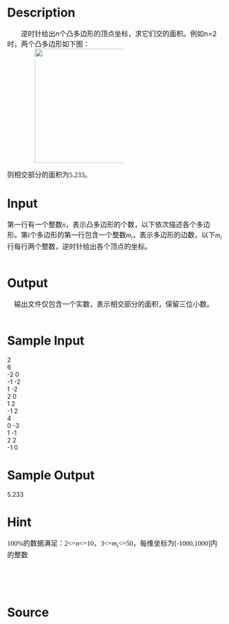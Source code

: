 
# Description

<div class="content"><div style="text-indent: 24pt"><span style="font-size: 12pt">逆时针给出</span><i><span style="font-size: 12pt">n</span></i><span style="font-size: 12pt">个凸多边形的顶点坐标，求它们交的面积。例如</span><span style="font-size: 12pt">n=2</span><span style="font-size: 12pt">时，两个凸多边形如下图：</span></div>
<div style="text-indent: 24pt"><span style="font-size: 12pt"><img height="266" alt="" width="238" src="/source/bzoj/2618/img/aHR0cHM6Ly9seWRzeS5jb20vSnVkZ2VPbmxpbmUvdXBsb2FkLzIwMTIwMy8xKDcpLmpwZw==.jpg"/></span></div>
<p></p>
<p class="MsoNormal" style="margin: 0cm 0cm 0pt"><span style="font-size: 12pt; font-family: 宋体; mso-ascii-font-family: &#39;Times New Roman&#39;; mso-hansi-font-family: &#39;Times New Roman&#39;">则相交部分的面积为</span><span lang="EN-US" style="font-size: 12pt"><font face="Times New Roman">5.233</font></span><span style="font-size: 12pt; font-family: 宋体; mso-ascii-font-family: &#39;Times New Roman&#39;; mso-hansi-font-family: &#39;Times New Roman&#39;">。</span><span lang="EN-US" style="font-size: 12pt"><o:p></o:p></span></p></div>

# Input

<div class="content"><p class="MsoNormal" style="margin: 0cm 0cm 0pt"><span style="font-size: 12pt; font-family: 宋体; mso-ascii-font-family: &#39;Times New Roman&#39;; mso-hansi-font-family: &#39;Times New Roman&#39;">第一行有一个整数</span><i style="mso-bidi-font-style: normal"><span lang="EN-US" style="font-size: 12pt"><font face="Times New Roman">n</font></span></i><span style="font-size: 12pt; font-family: 宋体; mso-ascii-font-family: &#39;Times New Roman&#39;; mso-hansi-font-family: &#39;Times New Roman&#39;">，表示凸多边形的个数，以下依次描述各个多边形。第</span><span lang="EN-US" style="font-size: 12pt"><font face="Times New Roman">i</font></span><span style="font-size: 12pt; font-family: 宋体; mso-ascii-font-family: &#39;Times New Roman&#39;; mso-hansi-font-family: &#39;Times New Roman&#39;">个多边形的第一行包含一个整数</span><i style="mso-bidi-font-style: normal"><span lang="EN-US" style="font-size: 12pt"><font face="Times New Roman">m<sub>i</sub></font></span></i><span style="font-size: 12pt; font-family: 宋体; mso-ascii-font-family: &#39;Times New Roman&#39;; mso-hansi-font-family: &#39;Times New Roman&#39;">，表示多边形的边数，以下</span><i style="mso-bidi-font-style: normal"><span lang="EN-US" style="font-size: 12pt"><font face="Times New Roman">m<sub>i</sub></font></span></i><span style="font-size: 12pt; font-family: 宋体; mso-ascii-font-family: &#39;Times New Roman&#39;; mso-hansi-font-family: &#39;Times New Roman&#39;">行每行两个整数，逆时针给出各个顶点的坐标。</span><span lang="EN-US" style="font-size: 12pt"><o:p></o:p></span></p>
<p class="MsoNormal" style="margin: 0cm 0cm 0pt"><span lang="EN-US" style="font-size: 12pt"><o:p><font face="Times New Roman"> </font></o:p></span></p></div>

# Output

<div class="content"><p class="MsoNormal" style="margin: 0cm 0cm 0pt"><span lang="EN-US" style="font-size: 12pt"><span style="mso-spacerun: yes"><font face="Times New Roman">    </font></span></span><span style="font-size: 12pt; font-family: 宋体; mso-ascii-font-family: &#39;Times New Roman&#39;; mso-hansi-font-family: &#39;Times New Roman&#39;">输出文件仅包含一个实数，表示相交部分的面积，保留三位小数。</span><span lang="EN-US" style="font-size: 12pt"><o:p></o:p></span></p>
<p class="MsoNormal" style="margin: 0cm 0cm 0pt"><span lang="EN-US" style="font-size: 12pt"><o:p><font face="Times New Roman"> </font></o:p></span></p></div>

# Sample Input

<div class="content"><span class="sampledata">2<br/>
6<br/>
-2 0<br/>
-1 -2<br/>
1 -2<br/>
2 0<br/>
1 2<br/>
-1 2<br/>
4<br/>
0 -3<br/>
1 -1<br/>
2 2<br/>
-1 0<br/>
</span></div>

# Sample Output

<div class="content"><span class="sampledata">5.233</span></div>

# Hint

<div class="content"><p></p><p class="MsoNormal" style="margin: 0cm 0cm 0pt"><span lang="EN-US" style="font-size: 12pt"><font face="Times New Roman">100%</font></span><span style="font-size: 12pt; font-family: 宋体; mso-ascii-font-family: &#39;Times New Roman&#39;; mso-hansi-font-family: &#39;Times New Roman&#39;">的数据满足：</span><span lang="EN-US" style="font-size: 12pt"><font face="Times New Roman">2&lt;=<i style="mso-bidi-font-style: normal">n</i>&lt;=10</font></span><span style="font-size: 12pt; font-family: 宋体; mso-ascii-font-family: &#39;Times New Roman&#39;; mso-hansi-font-family: &#39;Times New Roman&#39;">，</span><span lang="EN-US" style="font-size: 12pt"><font face="Times New Roman">3&lt;=<i style="mso-bidi-font-style: normal">m<sub>i</sub></i>&lt;=50</font></span><span style="font-size: 12pt; font-family: 宋体; mso-ascii-font-family: &#39;Times New Roman&#39;; mso-hansi-font-family: &#39;Times New Roman&#39;">，每维坐标为</span><span lang="EN-US" style="font-size: 12pt"><font face="Times New Roman">[-1000,1000]</font></span><span style="font-size: 12pt; font-family: 宋体; mso-ascii-font-family: &#39;Times New Roman&#39;; mso-hansi-font-family: &#39;Times New Roman&#39;">内的整数</span><span lang="EN-US" style="font-size: 12pt"><o:p></o:p></span></p><br/>
<p><span lang="EN-US" style="font-size: 12pt; font-family: &#34;Times New Roman&#34;; mso-fareast-font-family: 宋体; mso-font-kerning: 1.0pt; mso-ansi-language: EN-US; mso-fareast-language: ZH-CN; mso-bidi-language: AR-SA"><br clear="all" style="page-break-before: always; mso-special-character: line-break"/><br/>
</span></p><p></p></div>

# Source

<div class="content"><p><a href="problemset.php?search="></a></p></div>

